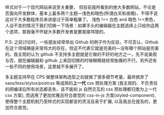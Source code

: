 样式对于一个现代网站来说至关重要， 但目前我所看到的绝大多数网站，不论是否面向开发群体，基本上最多两个主题—浅色和暗色(所谓白天和夜晚)，不得不说这对于大多数程序员来讲是过于简单粗暴了。 浅色 !== 白色 and 暗色 !==黑色，人设不变的情况下我们切换一下场景：如果手头的编辑器在主题选择上只给你这两个选项，那我毫不怀疑大多数开发者是要直接骂银的。

P.S: 之前讨论时，一些朋友经常举出 Github 的例子作为反驳，不可否认，Github 在这个领域确是非常伟大的存在，但这不代表它就是完美的—没有哪个网站是完美的。我主观的认为 github 不支持多主题就是它做的不好的地方之一，先不说美观与否，就在编辑器和 github 上来回切换的时候眼睛就经常胀痛的不行。另外还有一些不同的使用场景，这里就不多展开了。

多主题支持早在 CPS 做整体架构选型之初就做了很多细节考量，最终摈弃了 sass/less/stylus/postcss 等成熟的**上一代** css 预处理方案 (我主观的、不负责任的把编译后所有状态都丢失，且不能和 js 自然交互的 css 预处理都归类为上一代 css 方案), 而选用了更加优雅且符合直觉的 css-in-js 方案(styled-component), 使得整个主题机制乃至样式的实现都变的灵活且易于扩展, 以及我总在提及的，更加符合直觉。
